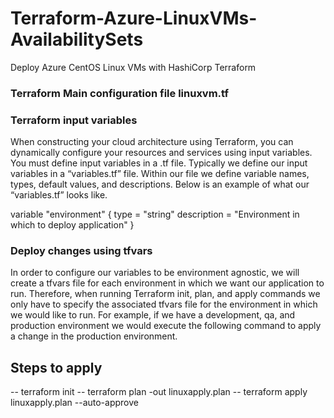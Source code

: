 # Terraform-Azure-LinuxVMs-AvailabilitySets
Deploy Azure CentOS Linux VMs with HashiCorp Terraform

### Terraform Main configuration file linuxvm.tf
### Terraform input variables
When constructing your cloud architecture using Terraform, you can dynamically configure your resources and services using input variables. You must define input variables in a .tf file. Typically we define our input variables in a “variables.tf” file. Within our file we define variable names, types, default values, and descriptions. Below is an example of what our “variables.tf” looks like.

variable "environment" {
 type = "string"
 description = "Environment in which to deploy application"
 }
 
### Deploy changes using tfvars
In order to configure our variables to be environment agnostic, we will create a tfvars file for each environment in which we want our application to run. Therefore, when running Terraform init, plan, and apply commands we only have to specify the associated tfvars file for the environment in which we would like to run. For example, if we have a development, qa, and production environment we would execute the following command to apply a change in the production environment.
## Steps to apply
-- terraform init
-- terraform plan -out linuxapply.plan
-- terraform apply linuxapply.plan --auto-approve
